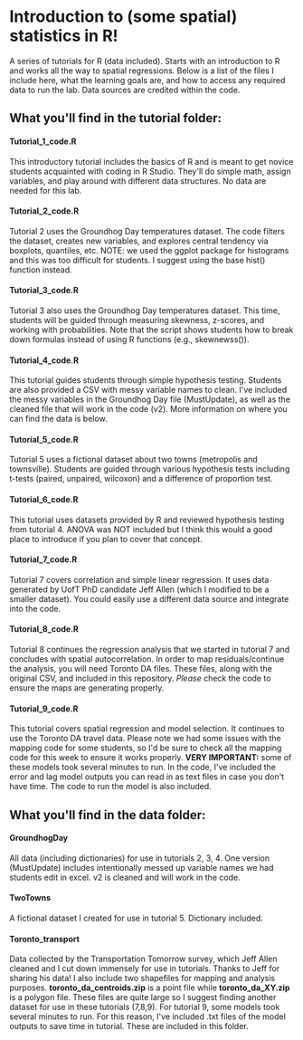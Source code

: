 # Introduction to (some spatial) statistics in R! 
A series of tutorials for R (data included). Starts with an introduction to R and works all the way to spatial regressions. Below is a list of the files I include here, what the learning goals are, and how to access any required data to run the lab. Data sources are credited within the code. 

## What you'll find in the tutorial folder: 
#### Tutorial_1_code.R
This introductory tutorial includes the basics of R and is meant to get novice students acquainted with coding in R Studio. They'll do simple math, assign variables, and play around with different data structures. No data are needed for this lab. 

#### Tutorial_2_code.R
Tutorial 2 uses the Groundhog Day temperatures dataset. The code filters the dataset, creates new variables, and explores central tendency via boxplots, quantiles, etc. NOTE: we used the ggplot package for histograms and this was too difficult for students. I suggest using the base hist() function instead. 

#### Tutorial_3_code.R
Tutorial 3 also uses the Groundhog Day temperatures dataset. This time, students will be guided through measuring skewness, z-scores, and working with probabilities. Note that the script shows students how to break down formulas instead of using R functions (e.g., skewnewss()). 

#### Tutorial_4_code.R
This tutorial guides students through simple hypothesis testing. Students are also provided a CSV with messy variable names to clean. I've included the messy variables in the Groundhog Day file (MustUpdate), as well as the cleaned file that will work in the code (v2). More information on where you can find the data is below. 

#### Tutorial_5_code.R
Tutorial 5 uses a fictional dataset about two towns (metropolis and townsville). Students are guided through various hypothesis tests including t-tests (paired, unpaired, wilcoxon) and a difference of proportion test. 

#### Tutorial_6_code.R
This tutorial uses datasets provided by R and reviewed hypothesis testing from tutorial 4. ANOVA was NOT included but I think this would a good place to introduce if you plan to cover that concept. 

#### Tutorial_7_code.R
Tutorial 7 covers correlation and simple linear regression. It uses data generated by UofT PhD candidate Jeff Allen (which I modified to be a smaller dataset). You could easily use a different data source and integrate into the code. 

#### Tutorial_8_code.R
Tutorial 8 continues the regression analysis that we started in tutorial 7 and concludes with spatial autocorrelation. In order to map residuals/continue the analysis, you will need Toronto DA files. These files, along with the original CSV, and included in this repository. *Please* check the code to ensure the maps are generating properly. 

#### Tutorial_9_code.R
This tutorial covers spatial regression and model selection. It continues to use the Toronto DA travel data. Please note we had some issues with the mapping code for some students, so I'd be sure to check all the mapping code for this week to ensure it works properly. **VERY IMPORTANT:** some of these models took several minutes to run. In the code, I've included the error and lag model outputs you can read in as text files in case you don't have time. The code to run the model is also included.

## What you'll find in the data folder: 
#### GroundhogDay
All data (including dictionaries) for use in tutorials 2, 3, 4. One version (MustUpdate) includes intentionally messed up variable names we had students edit in excel. v2 is cleaned and will work in the code.

#### TwoTowns
A fictional dataset I created for use in tutorial 5. Dictionary included. 

#### Toronto_transport
Data collected by the Transportation Tomorrow survey, which Jeff Allen cleaned and I cut down immensely for use in tutorials. Thanks to Jeff for sharing his data! I also include two shapefiles for mapping and analysis purposes. **toronto_da_centroids.zip** is a point file while **toronto_da_XY.zip** is a polygon file. These files are quite large so I suggest finding another dataset for use in these tutorials (7,8,9). For tutorial 9, some models took several minutes to run. For this reason, I've included .txt files of the model outputs to save time in tutorial. These are included in this folder. 

